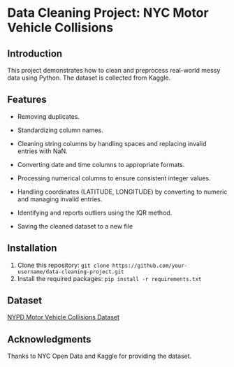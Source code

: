 # Data Cleaning Project: NYC Motor Vehicle Collisions

## Introduction
This project demonstrates how to clean and preprocess real-world messy data using Python. The dataset is collected from Kaggle.

## Features
- Removing duplicates.

- Standardizing column names.

- Cleaning string columns by handling spaces and replacing invalid entries with NaN.

- Converting date and time columns to appropriate formats.

- Processing numerical columns to ensure consistent integer values.

- Handling coordinates (LATITUDE, LONGITUDE) by converting to numeric and managing invalid entries.

- Identifying and reports outliers using the IQR method.

- Saving the cleaned dataset to a new file

## Installation
1. Clone this repository: `git clone https://github.com/your-username/data-cleaning-project.git`
2. Install the required packages: `pip install -r requirements.txt`

## Dataset
[NYPD Motor Vehicle Collisions Dataset](https://www.kaggle.com/datasets/new-york-city/nypd-motor-vehicle-collisions)

## Acknowledgments
Thanks to NYC Open Data and Kaggle for providing the dataset.


